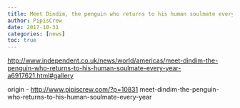 ```yaml
---
title: Meet Dindim, the penguin who returns to his human soulmate every year
author: PipisCrew
date: 2017-10-31
categories: [news]
toc: true
---
```


http://www.independent.co.uk/news/world/americas/meet-dindim-the-penguin-who-returns-to-his-human-soulmate-every-year-a6917621.html#gallery

origin - http://www.pipiscrew.com/?p=10831 meet-dindim-the-penguin-who-returns-to-his-human-soulmate-every-year